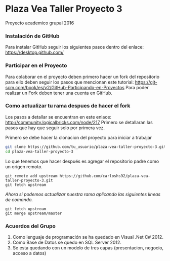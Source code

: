 # Plaza Vea Taller Proyecto 3
Proyecto academico grupal 2016

### Instalación de GitHub
Para instalar GitHub seguir los siguientes pasos dentro del enlace:
https://desktop.github.com/

### Participar en el Proyecto
Para colaborar en el proyecto deben primero hacer un fork del repositorio para ello deben seguir los pasos que mencionan este tutorial:
https://git-scm.com/book/es/v2/GitHub-Participando-en-Proyectos
Para poder realizar un Fork deben tener una cuenta en GitHub.

### Como actualizar tu rama despues de hacer el fork
Los pasos a detallar se encuentran en este enlace: http://community.logicalbricks.com/node/217
Primero se detallaran las pasos que hay que seguir solo por primera vez.

Primero se debe hacer la clonacion del proyecto para iniciar a trabajar
```sh
git clone https://github.com/tu_usuario/plaza-vea-taller-proyecto-3.git
cd plaza-vea-taller-proyecto-3
```

Lo que tenemos que hacer después es agregar el repositorio padre como un origen remoto.
```git
git remote add upstream https://github.com/carloshs92/plaza-vea-taller-proyecto-3.git
git fetch upstream
```

*Ahora si podemos actualizar nuestra rama aplicando las siguientes lineas de comando.*
```git
git fetch upstream
git merge upstream/master
```


### Acuerdos del Grupo
1. Como lenguaje de programación se ha quedado en Visual .Net  C# 2012.
2. Como Base de Datos se quedo en SQL Server 2012.
3. Se esta quedando con un modelo de tres capas (presentacion, negocio, acceso a datos)

